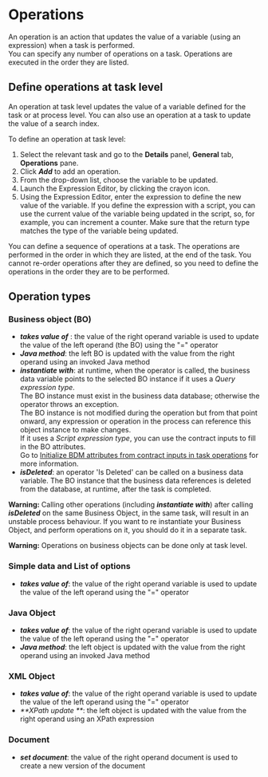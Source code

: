 # Operations

An operation is an action that updates the value of a variable (using an expression) when a task is performed.   
You can specify any number of operations on a task. Operations are executed in the order they are listed.

## Define operations at task level

An operation at task level updates the value of a variable defined for the task or at process level. You can also use an operation at a task to update the value of a search index.

To define an operation at task level:

1. Select the relevant task and go to the **Details** panel, **General** tab, **Operations** pane.
2. Click **_Add_** to add an operation.
3. From the drop-down list, choose the variable to be updated.
4. Launch the Expression Editor, by clicking the crayon icon.
5. Using the Expression Editor, enter the expression to define the new value of the variable. 
If you define the expression with a script, you can use the current value of the variable being updated in the script, so, for example, you can increment a counter. Make sure that the return type matches the type of the variable being updated.

You can define a sequence of operations at a task. The operations are performed in the order in which they are listed, at the end of the task. You cannot re-order operations after they are defined, so you need to define the operations in the order they are to be performed.

## Operation types

### Business object (BO)

* _**takes value of**_ : the value of the right operand variable is used to update the value of the left operand (the BO) using the "=" operator
* _**Java method**_: the left BO is updated with the value from the right operand using an invoked Java method
* _**instantiate with**_: at runtime, when the operator is called, the business data variable points to the selected BO instance if it uses a _Query expression type_.  
   The BO instance must exist in the business data database; otherwise the operator throws an exception.   
   The BO instance is not modified during the operation but from that point onward, any expression or operation in the process can reference this object instance to make changes.    
   If it uses a _Script expression type_, you can use the contract inputs to fill in the BO attributes.   
   Go to [Initialize BDM attributes from contract inputs in task operations](define-and-deploy-the-bdm.md) for more information.  
* _**isDeleted**_: an operator 'Is Deleted' can be called on a business data variable. The BO instance that the business data references is deleted from the database, at runtime, after the task is completed.

**Warning:** Calling other operations (including _**instantiate with**_) after calling _**isDeleted**_ on the same Business Object, in the same task, will result in an unstable process behaviour. If you want to re instantiate your Business Object, and perform operations on it, you should do it in a separate task.

**Warning:** Operations on business objects can be done only at task level.

### Simple data and List of options

* _**takes value of**_: the value of the right operand variable is used to update the value of the left operand using the "=" operator

### Java Object

* _**takes value of**_: the value of the right operand variable is used to update the value of the left operand using the "=" operator
* _**Java method**_: the left object is updated with the value from the right operand using an invoked Java method

### XML Object

* _**takes value of**_: the value of the right operand variable is used to update the value of the left operand using the "=" operator
* _**XPath update **_: the left object is updated with the value from the right operand using an XPath expression

### Document

* _**set document**_: the value of the right operand document is used to create a new version of the document
